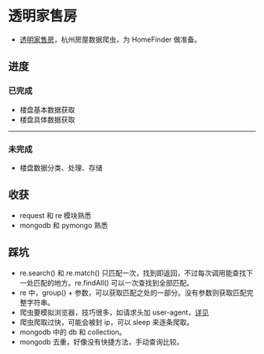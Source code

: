 # 透明家售房
- [透明家售房](http://jia3.tmsf.com/web3/index.html)，杭州房屋数据爬虫，为 HomeFinder 做准备。

## 进度
### 已完成
- 楼盘基本数据获取
- 楼盘具体数据获取

---
### 未完成
- 楼盘数据分类、处理、存储

## 收获
- request 和 re 模块熟悉
- mongodb 和 pymongo 熟悉

## 踩坑
- re.search() 和 re.match() 只匹配一次，找到即返回，不过每次调用能查找下一处匹配的地方。re.findAll() 可以一次查找到全部匹配。
- re 中，group() + 参数，可以获取匹配之处的一部分。没有参数则获取匹配完整字符串。
- 爬虫要模拟浏览器，技巧很多，如请求头加 user-agent，[详见](https://my.oschina.net/jhao104/blog/647308?fromerr=LEc4jbps)
- 爬虫爬取过快，可能会被封 ip，可以 sleep 来逐条爬取。
- mongodb 中的 db 和 collection。
- mongodb 去重，好像没有快捷方法，手动查询比较。